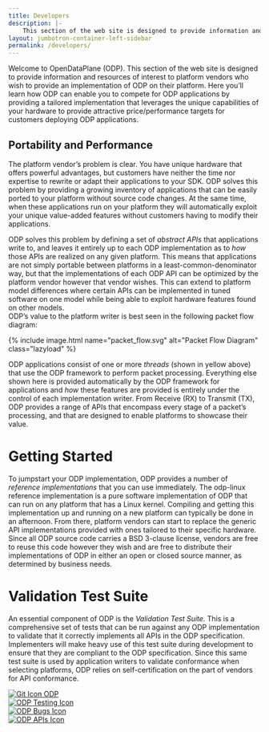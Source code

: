 ```yaml
---
title: Developers
description: |-
    This section of the web site is designed to provide information and resources of interest to platform vendors who wish to provide an implementation of ODP on their platform. Here you’ll learn how ODP can enable you to compete for ODP applications by providing a tailored implementation that leverages the unique capabilities of your hardware to provide attractive price/performance targets for customers deploying ODP applications.
layout: jumbotron-container-left-sidebar
permalink: /developers/
---
```

Welcome to OpenDataPlane (ODP). This section of the web site is designed to provide information and resources of interest to platform vendors who wish to provide an implementation of ODP on their platform. Here you’ll learn how ODP can enable you to compete for ODP applications by providing a tailored implementation that leverages the unique capabilities of your hardware to provide attractive price/performance targets for customers deploying ODP applications.

## Portability and Performance

The platform vendor’s problem is clear. You have unique hardware that offers powerful advantages, but customers have neither the time nor expertise to rewrite or adapt their applications to your SDK. ODP solves this problem by providing a growing inventory of applications that can be easily ported to your platform without source code changes. At the same time, when these applications run on your platform they will automatically exploit your unique value-added features without customers having to modify their applications.

ODP solves this problem by defining a set of _abstract APIs_ that applications write to, and leaves it entirely up to each ODP implementation as to _how_ those APIs are realized on any given platform. This means that applications are not simply portable between platforms in a least-common-denominator way, but that the implementations of each ODP API can be optimized by the platform vendor however that vendor wishes. This can extend to platform model differences where certain APIs can be implemented in tuned software on one model while being able to exploit hardware features found on other models.  
ODP’s value to the platform writer is best seen in the following packet flow diagram:

{% include image.html name="packet_flow.svg" alt="Packet Flow Diagram" class="lazyload" %}


ODP applications consist of one or more _threads_ (shown in yellow above) that use the ODP framework to perform packet processing. Everything else shown here is provided automatically by the ODP framework for applications and _how_ these features are provided is entirely under the control of each implementation writer. From Receive (RX) to Transmit (TX), ODP provides a range of APIs that encompass every stage of a packet’s processing, and that are designed to enable platforms to showcase their value.

# Getting Started

To jumpstart your ODP implementation, ODP provides a number of _reference implementations_ that you can use immediately. The odp-linux reference implementation is a pure software implementation of ODP that can run on any platform that has a Linux kernel. Compiling and getting this implementation up and running on a new platform can typically be done in an afternoon. From there, platform vendors can start to replace the generic API implementations provided with ones tailored to their specific hardware. Since all ODP source code carries a BSD 3-clause license, vendors are free to reuse this code however they wish and are free to distribute their implementations of ODP in either an open or closed source manner, as determined by business needs.

# Validation Test Suite

An essential component of ODP is the _Validation Test Suite_. This is a comprehensive set of tests that can be run against any ODP implementation to validate that it correctly implements all APIs in the ODP specification. Implementers will make heavy use of this test suite during development to ensure that they are compliant to the ODP specification. Since this same test suite is used by application writers to validate conformance when selecting platforms, ODP relies on self-certification on the part of vendors for API conformance.


<div class="row">
    <div class="col-md-3 col-xs-6 feature">
        <a href="https://github.com/Linaro/odp/">
            <img class="feature-image center-block" src="/assets/images/git-icon.png" alt="Git Icon ODP"/>
        </a>
    </div>
    <div class="col-md-3 col-xs-6 feature">
        <a href="/testing/">
            <img class="feature-image center-block" src="/assets/images/testing-icon.png" alt="ODP Testing Icon"/>
        </a>
    </div>
    <div class="col-md-3 col-xs-6 feature">
        <a href="https://bugs.linaro.org/describecomponents.cgi?product=OpenDataPlane%20-%20linux-%20generic%20reference">
            <img class="feature-image center-block" src="/assets/images/bugs-icon.png" alt="ODP Bugs Icon"/>
        </a>
    </div>
    <div class="col-md-3 col-xs-6 feature">
        <a href="/api-documentation/index.html">
            <img class="feature-image center-block" src="/assets/images/APIS-icon.png" alt="ODP APIs Icon"/>
        </a>
    </div>
</div>
